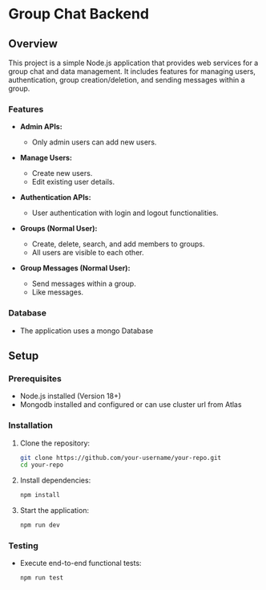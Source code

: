 # Group Chat Backend

## Overview

This project is a simple Node.js application that provides web services for a group chat and data management. It includes features for managing users, authentication, group creation/deletion, and sending messages within a group.

### Features

- **Admin APIs:**
  - Only admin users can add new users.

- **Manage Users:**
  - Create new users.
  - Edit existing user details.

- **Authentication APIs:**
  - User authentication with login and logout functionalities.

- **Groups (Normal User):**
  - Create, delete, search, and add members to groups.
  - All users are visible to each other.

- **Group Messages (Normal User):**
  - Send messages within a group.
  - Like messages.

### Database

- The application uses a mongo Database

## Setup

### Prerequisites

- Node.js installed (Version 18+)
- Mongodb installed and configured or can use cluster url from Atlas

### Installation

1. Clone the repository:

   ```bash
   git clone https://github.com/your-username/your-repo.git
   cd your-repo
   ```

2. Install dependencies:

   ```bash
   npm install
   ```

3. Start the application:

   ```bash
   npm run dev
   ```

### Testing

- Execute end-to-end functional tests:

  ```bash
  npm run test
  ```
